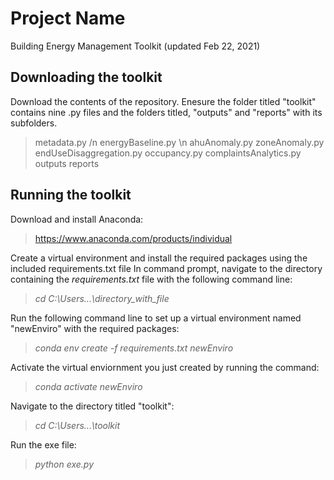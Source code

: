 # Project Name
Building Energy Management Toolkit (updated Feb 22, 2021)

## Downloading the toolkit
Download the contents of the repository.
Enesure the folder titled "toolkit" contains nine .py files and the folders titled, "outputs" and "reports" with its subfolders. 
> metadata.py /n
> energyBaseline.py \n
> ahuAnomaly.py
> zoneAnomaly.py
> endUseDisaggregation.py
> occupancy.py
> complaintsAnalytics.py
> outputs
> reports

## Running the toolkit
Download and install Anaconda:
> https://www.anaconda.com/products/individual

Create a virtual environment and install the required packages using the included requirements.txt file
In command prompt, navigate to the directory containing the *requirements.txt* file with the following command line:
> *cd C:\Users...\directory_with_file*

Run the following command line to set up a virtual environment named "newEnviro" with the required packages:
>*conda env create -f requirements.txt newEnviro*

Activate the virtual enviornment you just created by running the command:
> *conda activate newEnviro*

Navigate to the directory titled "toolkit":
> *cd C:\Users...\toolkit*
> 
Run the exe file:
> *python exe.py*
